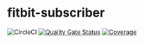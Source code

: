 # fitbit-subscriber

![CircleCI](https://img.shields.io/circleci/build/github/jordiadan/fitbit-subscriber?token=2edf869109121a8a6ea3496f47801bb021914b42)
[![Quality Gate Status](https://sonarcloud.io/api/project_badges/measure?project=jordiadan_fitbit-subscriber&metric=alert_status)](https://sonarcloud.io/summary/new_code?id=jordiadan_fitbit-subscriber)
[![Coverage](https://sonarcloud.io/api/project_badges/measure?project=jordiadan_fitbit-subscriber&metric=coverage)](https://sonarcloud.io/summary/new_code?id=jordiadan_fitbit-subscriber)
